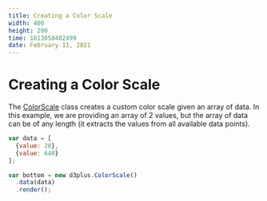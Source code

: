 ```yaml
---
title: Creating a Color Scale
width: 400
height: 200
time: 1613058482499
date: February 11, 2021
---
```


[width]: 400
[height]: 200

# Creating a Color Scale

The [ColorScale](http://d3plus.org/docs/#ColorScale) class creates a custom color scale given an array of data. In this example, we are providing an array of 2 values, but the array of data can be of any length (it extracts the values from all available data points).

```js
var data = [
  {value: 20},
  {value: 640}
];

var bottom = new d3plus.ColorScale()
  .data(data)
  .render();
```
